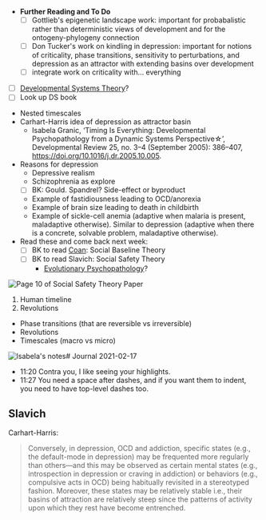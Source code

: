 
 - **Further Reading and To Do**
    - [ ] Gottlieb's epigenetic landscape work: important for probabalistic rather than deterministic views of development and for the ontogeny-phylogeny connection
    - [ ] Don Tucker's work on kindling in depression: important for notions of criticality, phase transitions, sensitivity to perturbations, and depression as an attractor with extending basins over development
    - [ ] integrate work on criticality with... everything
- [ ] [Developmental Systems Theory](http://paulgriffiths.representinggenes.org/wordpress/wp-content/uploads/publications/C1_41.pdf)?
- [ ] Look up DS book

- Nested timescales
- Carhart-Harris idea of depression as attractor basin
    - Isabela Granic, ‘Timing Is Everything: Developmental Psychopathology from a Dynamic Systems Perspective☆’, Developmental Review 25, no. 3–4 (September 2005): 386–407, https://doi.org/10.1016/j.dr.2005.10.005.
- Reasons for depression
    - Depressive realism
    - Schizophrenia as explore
    - [ ] BK: Gould. Spandrel? Side-effect or byproduct
    - Example of fastidiousness leading to OCD/anorexia
    - Example of brain size leading to death in childbirth
    - Example of sickle-cell anemia (adaptive when malaria is present, maladaptive otherwise). Similar to depression (adaptive when there is a concrete, solvable problem, maladaptive otherwise).
- Read these and come back next week:
    - [ ] BK to read [Coan](https://scholar.google.com/citations?hl=en&user=8JyaSpgAAAAJ&view_op=list_works&sortby=pubdate): Social Baseline Theory
    - [ ] BK to read Slavich: Social Safety Theory
      - [Evolutionary Psychopathology](https://slatestarcodex.com/2018/12/03/book-review-evolutionary-psychopathology)?

![Page 10 of Social Safety Theory Paper](https://i.imgur.com/22SN86K.png)

1. Human timeline
1. Revolutions

- Phase transitions (that are reversible vs irreversible)
- Revolutions
- Timescales (macro vs micro)

![Isabela's notes](https://i.imgur.com/3XRaBje.jpg)# Journal 2021-02-17

- 11:20 Contra you, I like seeing your highlights.
- 11:27 You need a space after dashes, and if you want them to indent, you need to have top-level dashes too.

## Slavich

Carhart-Harris:

> Conversely, in depression, OCD and addiction, specific states (e.g., the default-mode in depression) may be frequented more regularly than others—and this may be observed as certain mental states (e.g., introspection in depression or craving in addiction) or behaviors (e.g., compulsive acts in OCD) being habitually revisited in a stereotyped fashion. Moreover, these states may be relatively stable i.e., their basins of attraction are relatively steep since the patterns of activity upon which they rest have become entrenched. 
